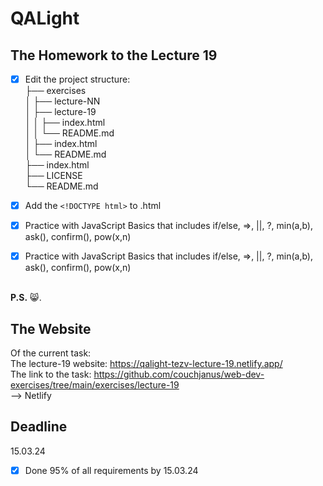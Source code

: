 # QALight
## The Homework to the Lecture 19

- [x] Edit the project structure:<br>
├── exercises<br>
│   ├── lecture-NN<br>
│   ├── lecture-19<br>
│   │   ├── index.html<br>
│   │   └── README.md<br>
│   ├── index.html <br>
│   └── README.md<br>
├── index.html<br>
├── LICENSE<br>
└── README.md<br>

- [x] Add the `<!DOCTYPE html>` to .html<br>
- [x] Practice with JavaScript Basics that includes if/else, =>, ||, ?, min(a,b), ask(), confirm(), pow(x,n)
- [x] Practice with JavaScript Basics that includes if/else, =>, ||, ?, min(a,b), ask(), confirm(), pow(x,n)
<br><br>

**P.S.** 😸.

## The Website
Of the current task: <br>
The lecture-19 website: https://qalight-tezv-lecture-19.netlify.app/<br>
The link to the task: https://github.com/couchjanus/web-dev-exercises/tree/main/exercises/lecture-19
<br />
--> Netlify

## Deadline
15.03.24 <br />

- [x] Done 95% of all requirements by 15.03.24